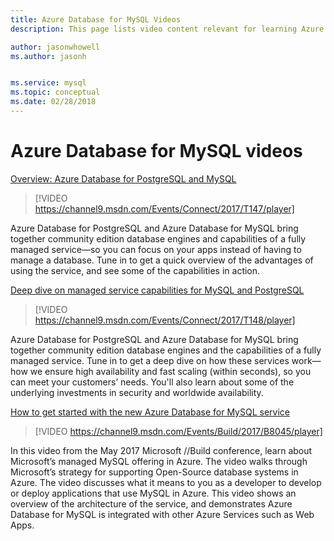 ```yaml
---
title: Azure Database for MySQL Videos
description: This page lists video content relevant for learning Azure Database for MySQL, Microsoft’s managed MySQL offering in Azure.

author: jasonwhowell
ms.author: jasonh


ms.service: mysql
ms.topic: conceptual
ms.date: 02/28/2018
---
```

# Azure Database for MySQL videos

[Overview: Azure Database for PostgreSQL and MySQL](https://channel9.msdn.com/Events/Connect/2017/T147)

>[!VIDEO https://channel9.msdn.com/Events/Connect/2017/T147/player]

Azure Database for PostgreSQL and Azure Database for MySQL bring together community edition database engines and capabilities of a fully managed service—so you can focus on your apps instead of having to manage a database. Tune in to get a quick overview of the advantages of using the service, and see some of the capabilities in action.

[Deep dive on managed service capabilities for MySQL and PostgreSQL](https://channel9.msdn.com/Events/Connect/2017/T148)

>[!VIDEO https://channel9.msdn.com/Events/Connect/2017/T148/player]

Azure Database for PostgreSQL and Azure Database for MySQL bring together community edition database engines and the capabilities of a fully managed service. Tune in to get a deep dive on how these services work—how we ensure high availability and fast scaling (within seconds), so you can meet your customers’ needs. You'll also learn about some of the underlying investments in security and worldwide availability.

[How to get started with the new Azure Database for MySQL service](https://channel9.msdn.com/events/Build/2017/B8045)

>[!VIDEO https://channel9.msdn.com/Events/Build/2017/B8045/player]

In this video from the May 2017 Microsoft //Build conference, learn about Microsoft’s managed MySQL offering in Azure. The video walks through Microsoft’s strategy for supporting Open-Source database systems in Azure. The video discusses what it means to you as a developer to develop or deploy applications that use MySQL in Azure. This video shows an overview of the architecture of the service, and demonstrates Azure Database for MySQL is integrated with other Azure Services such as Web Apps.

